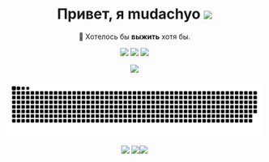 <div>
<!--     <img src='/profile.png'> -->
    <div align="center"><h1>Привет, я mudachyo <img src="https://media.giphy.com/media/J2awouDsf23R2vo2p5/giphy.gif" width="50"></h1>
<p align="center">🌱 Хотелось бы <b>выжить</b> хотя бы.</p>

<a href="http://t.me/mudachyo"><img src="https://img.shields.io/badge/Telegram-%232E87FB?style=for-the-badge&logo=telegram&logoColor=white"/></a> 
<a href="mailto:kotanoff@raikage.ru"><img src="https://img.shields.io/badge/Mail-%232E87FB?style=for-the-badge&logo=gmail&logoColor=white&color=C71610"/></a>
<a href="https://discordapp.com/users/572460438776971271"><img src="https://img.shields.io/badge/Discord-%232E87FB?style=for-the-badge&logo=Discord&logoColor=white&color=5865F2"/></a>



[![](https://visitcount.itsvg.in/api?id=mudachyo&label=Profile%20Views&icon=5&pretty=false)](https://visitcount.itsvg.in)




<p align="center"><img src="https://raw.githubusercontent.com/mudachyo/mudachyo/output/github-contribution-grid-snake.svg"></p>

![](https://github-profile-trophy.vercel.app/?username=mudachyo&theme=tokyonight&no-frame=true&no-bg=true&margin-w=4)
![](https://github-readme-stats.vercel.app/api?username=mudachyo&theme=tokyonight&hide_border=true&include_all_commits=false&count_private=false)![](https://github-readme-streak-stats.herokuapp.com/?user=mudachyo&theme=tokyonight&hide_border=true)</div>
</div>
